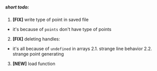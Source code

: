 ##### short todo:
1. __[FIX]__ write type of point in saved file
  * it's because of `points` don't have type of points
2. __[FIX]__ deleting handles:
  * it's all because of `undefined` in arrays
  2.1. strange line behavior
  2.2. strange point generating
3. __[NEW]__ load function
